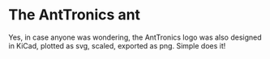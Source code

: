 # The AntTronics ant

Yes, in case anyone was wondering, the AntTronics logo was also designed in KiCad, plotted as svg, scaled, exported as png. Simple does it!
